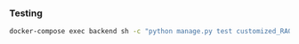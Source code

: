 ### Testing
```bash
docker-compose exec backend sh -c "python manage.py test customized_RAG.tests"
```